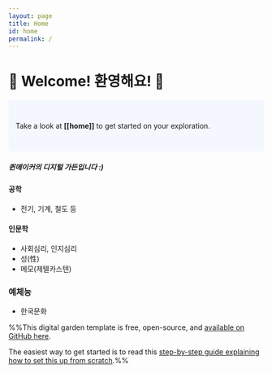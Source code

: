 ```yaml
---
layout: page
title: Home
id: home
permalink: /
---
```


# 💟 Welcome! 환영해요! 💟

<p style="padding: 3em 1em; background: #f5f7ff; border-radius: 4px;">
  Take a look at <span style="font-weight: bold">[[home]]</span> to get started on your exploration.
</p>

##### 퀸메이커의 디지털 가든입니다 :)

#### 공학
- 전기, 기계, 철도 등

#### 인문학
- 사회심리, 인지심리
- 성(性)
- 메모(제텔카스텐)

### 예체능
- 한국문화

%%This digital garden template is free, open-source, and [available on GitHub here](https://github.com/maximevaillancourt/digital-garden-jekyll-template).

The easiest way to get started is to read this [step-by-step guide explaining how to set this up from scratch](https://maximevaillancourt.com/blog/setting-up-your-own-digital-garden-with-jekyll).%%

<style>
  .wrapper {
    max-width: 46em;
  }
</style>
